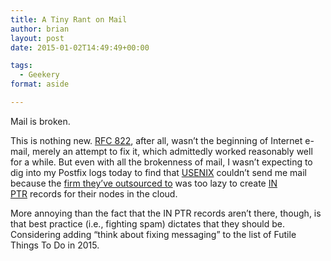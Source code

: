 ```yaml
---
title: A Tiny Rant on Mail
author: brian
layout: post
date: 2015-01-02T14:49:49+00:00

tags:
  - Geekery
format: aside

---
```

Mail is broken.

This is nothing new. [RFC 822][1], after all, wasn&#8217;t the beginning of Internet e-mail, merely an attempt to fix it, which admittedly worked reasonably well for a while. But even with all the brokenness of mail, I wasn&#8217;t expecting to dig into my Postfix logs today to find that [USENIX][2] couldn&#8217;t send me mail because the [firm they&#8217;ve outsourced to][3] was too lazy to create [IN PTR][4] records for their nodes in the cloud.

More annoying than the fact that the IN PTR records aren&#8217;t there, though, is that best practice (i.e., fighting spam) dictates that they should be. Considering adding &#8220;think about fixing messaging&#8221; to the list of Futile Things To Do in 2015.

 [1]: https://www.ietf.org/rfc/rfc0822.txt
 [2]: http://www.usenix.org
 [3]: https://www.getpantheon.com/
 [4]: http://en.wikipedia.org/wiki/Reverse_DNS_lookup